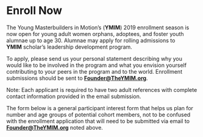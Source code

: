 # Enroll Now

The Young Masterbuilders in Motion’s (**YMIM**) 2019 enrollment season is now open for young adult women orphans, adoptees, and foster youth alumnae up to age 30\. Alumnae may apply for rolling admissions to **YMIM** scholar’s leadership development program.

To apply, please send us your personal statement describing why you would like to be involved in the program and what you envision yourself contributing to your peers in the program and to the world. Enrollment submissions should be sent to **Founder@TheYMIM.org**.

Note: Each applicant is required to have two adult references with complete contact information provided in the email submission.

The form below is a general participant interest form that helps us plan for number and age groups of potential cohort members, not to be confused with the enrollment application that will need to be submitted via email to **Founder@TheYMIM.org** noted above.
